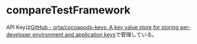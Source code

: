 # compareTestFramework

API Keyは[GitHub - orta/cocoapods-keys: A key value store for storing per-developer environment and application keys](https://github.com/orta/cocoapods-keys)で管理している。



